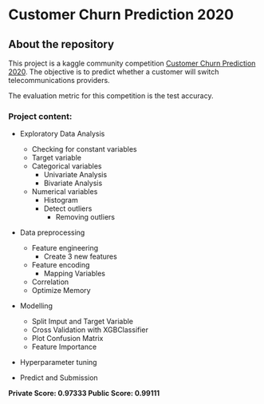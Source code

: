 # Customer Churn Prediction 2020

## About the repository
This project is a kaggle community competition [Customer Churn Prediction 2020](https://www.kaggle.com/competitions/customer-churn-prediction-2020/overview/description). The objective is to predict whether a customer will switch telecommunications providers.

The evaluation metric for this competition is the test accuracy.

### Project content:

- Exploratory Data Analysis
  - Checking for constant variables
  - Target variable
  - Categorical variables
    - Univariate Analysis
    - Bivariate Analysis
  - Numerical variables
    - Histogram
    - Detect outliers
      - Removing outliers

- Data preprocessing
	- Feature engineering
		- Create 3 new features
	- Feature encoding
		- Mapping Variables
	- Correlation
	- Optimize Memory

- Modelling
	- Split Imput and Target Variable
	- Cross Validation with XGBClassifier
	- Plot Confusion Matrix
	- Feature Importance

- Hyperparameter tuning

- Predict and Submission

**Private Score: 0.97333 Public Score: 0.99111**

